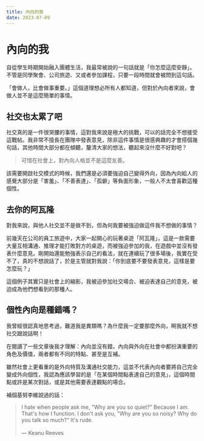```yaml
---
title: 內向的我
date: 2023-07-09
---
```


# 內向的我

自從學生時期開始融入團體生活，我最常被說的一句話就是「你怎麼這麼安靜」。不管是同學聚會、公司旅遊、又或者參加課程，只要一段時間就會被問到這句話。

「會做人，比會做事重要。」這個道理想必所有人都知道，但對於內向者來說，會做人並不是這麼簡單的事情。

## 社交也太累了吧

社交真的是一件很哭腰的事情，這對我來說是極大的挑戰，可以的話完全不想接受這戰帖。我非常不擅長在團隊中發表意見，除非這件事情是很感興趣的才會搭個幾句話，其他時間大部分都在傾聽，釐清大家的想法，聽起來沒什麼不好對吧？

> 可惜在社會上，對內向人格並不是這麼友善。

該需要開啟社交模式的時候，我們還是必須要強迫自己變得外向，因為內向給人的感覺大部分是「害羞」、「不善表達」、「孤僻」等負面形象，一般人不太會喜歡這種個性。


## 去你的阿瓦隆

對我來說，與他人社交並不是做不到，但為何我要被強迫做這件我不想做的事情？

前幾天在公司的員工旅遊中，大家一起開心的玩著桌遊「阿瓦隆」，這是一款需要大量互相溝通、推理才能打敗對方的桌遊，而被強迫參加的我，在遊戲中並沒有發表什麼意見。剛開始還能勉強表示自己的看法，就在連續玩了很多場後，我實在受不了，真的不想說話了，於是主管就對我說：「你到底要不要發表意見，這樣是要怎麼玩？」

這個例子其實只是社會上的縮影，我被迫參加社交場合、被迫表達自己的意見，被迫成為他們想看到的那種人。

## 個性內向是種錯嗎？

我曾經很認真地思考過，難道我是異類嗎？為什麼我一定要那麼外向，啊我就不想社交跟說話啊！

在閱讀了一些文章後我才理解：內向並沒有錯，內向與外向在社會中都扮演重要的角色及價值，兩者都有不同的特點、甚至是互補。

雖然社會上更看重的是外向特質及溝通社交能力，這並不代表內向者要將自己完全變成外向個性，我認為應該學習的是「在某個時間點表達自己的意見」，這個時間點或許是某次對話，或是其他需要表達觀點的場合。

補個基努李維說過的話：

> I hate when people ask me, "Why are you so quiet?” Because I am. That's how I function. I don't ask you, "Why are you so noisy? Why do you talk so much?“ It's rude.<br><br>— Keanu Reeves
